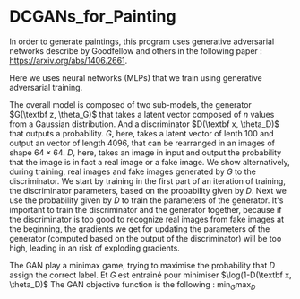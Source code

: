 # DCGANs_for_Painting

In order to generate paintings, this program uses generative adversarial networks describe by Goodfellow and others in the following paper : https://arxiv.org/abs/1406.2661.

Here we uses neural networks (MLPs) that we train using generative adversarial training.

The overall model is composed of two sub-models, the generator $G(\textbf z, \theta_G)$ that takes a latent vector composed of $n$ values from a Gaussian distribution.
And a discriminator $D(\textbf x, \theta_D)$ that outputs a probability.
$G$, here, takes a latent vector of lenth $100$ and output an vector of length $4096$, that can be rearranged in an images of shape $64\times64$.
$D$, here, takes an image in input and output the probability that the image is in fact a real image or a fake image.
We show alternatively, during training, real images and fake images generated by $G$ to the discriminator. We start by training in the first part of an iteration of training, the discriminator parameters, based on the probability given by $D$. Next we use the probability given by $D$ to train the parameters of the generator.
It's important to train the discriminator and the generator together, because if the discriminator is too good to recognize real images from fake images at the beginning, the gradients we get for updating the parameters of the generator (computed based on the output of the discriminator) will be too high, leading in an risk of exploding gradients.

The GAN play a minimax game, trying to maximise the probability that $D$ assign the correct label. Et $G$ est entrainé pour minimiser $\log(1-D(\textbf x, \theta_D)$
The GAN objective function is the following : $\min_G \max_D$
